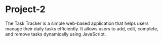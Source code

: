 # Project-2
The Task Tracker is a simple web-based application that helps users manage their daily tasks efficiently. It allows users to add, edit, complete, and remove tasks dynamically using JavaScript.
